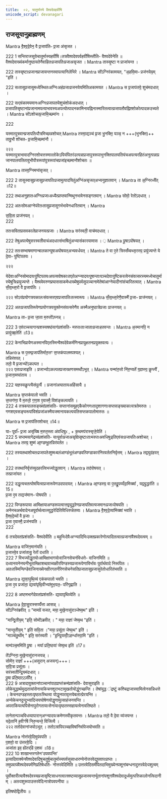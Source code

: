 ```yaml
---
title:  ०२, चातुर्मास्ये वैश्वदेवहवींषि
unicode_script: devanagari
---
```

## राजसूयानुब्राह्मणम् 
Mantra
वै॒श्व॒दे॒वेन॒ वै प्र॒जाप॑तिᳶ प्र॒जा अ॑सृजत ।  

222
1 सन्तिराजसूयेचातुर्मास्यहवींषि।तत्रवैश्वदेवपर्वहवींषिस्तौति- वैश्वदेवेनेति ॥ वैश्वदेवाख्यंकर्मानुष्ठायतेनैवाहितःप्रजापतिःप्रजाअसृजत ।
Mantra
तास्सृ॒ष्टा न प्राजा॑यन्त ।  

222
तास्सृष्टाःप्रजानप्राजायन्तनस्वापत्यानिलेभिरे ।
Mantra
सो᳚ऽग्निर॑कामयत, "अ॒हमि॒माᳶ प्रज॑नयेय॒म् "इति॑ ।  

 222
सःतासुप्रजासुमध्येस्थितःअग्निःअहंप्रजाःप्रजनयेयमितिअकामयत ।
 Mantra
स प्र॒जाप॑तये॒ शुच॑मदधात् ।  

 222
सःएवंकामयमानःअग्निःप्रजापतयेशुचंशोकंअदधात् ।  
प्रजापतिसृष्टानांप्रजानामपत्याभावस्यअपत्योत्पादनकामिनावह्निनास्मारितत्वात्प्रजापतौवह्निश्शोकोत्पादकउच्यते ।
Mantra
सो॑ऽशोचत्प्र॒जामि॒च्छमा॑नः ।  

222


यस्मात्पुत्रवान्प्रजापतिःपौत्रमिच्छन्नशोचत्
Mantra
तस्मा॒द्यञ्च॑ प्र॒जा भु॒नक्ति॒ यञ्च॒ न +++(भुनक्ति)++ तावु॒भौ शो॑चतᳶ प्र॒जामि॒च्छमा॑नौ ।  

२२२
यस्मात्पुत्राभावादग्निरशोचत्तस्मात्लोकेऽपियंपितरंउत्पन्नाप्रजापुत्ररूपाभुनक्तिपालयतियंचअपत्यरहितंअनुत्पन्नाप्रजानपालयतितावुभौपौत्ररूपांपुत्ररूपांचप्रजांइच्छमानौशोचतः ॥

Mantra
तास्व॒ग्निमप्य॑सृजत् ।  

222
2 तासुस्वासुप्रजासुप्रजापतिःप्रजामुत्पादयितुंअग्निंअसृजत्अभ्यनुज्ञातवान् ।
Mantra
ता अ॒ग्निरध्यै᳚त् ॥12॥  

222
तथाअनुज्ञातःअग्निःप्रजाःअध्यैत्प्राप्तवान्मिथुनभावेनसङ्गतवान् ।
Mantra
सोमो॒ रेतो॑ऽदधात् ।  

222
अतःसोमआग्नेयंरेतःतासुप्रजासुगर्भभावेनधारितवान् ।
Mantra

स॒वि॒ता प्राज॑नयत् ।  
222

ततःसविताप्रसवकालेप्राजनयत्प्रजाः ।
Mantra
सर॑स्वती॒ वाच॑मदधात् ।  

222
तेषुअपत्येषुसरस्वतीवाचंअदधात्संभाषितुंअभ्यासंकारयामास । ़
Mantra
पू॒षाऽपो॑षयत् ।  

222
ततःसम्भाषमाणान्बालकान्पूषाअपोषयत्अभ्यवर्धयत् ।
Mantra
ते वा ए॒ते त्रिस्सँ॑व्वथ्स॒रस्य॒ प्रयु॑ज्यन्ते  ये दे॒वाᳶ पुष्टि॑पतयः ।  

२२२

येदेवाःअग्निसोमादयःपुष्टिपतयःअपत्यपोषकाःतएतेअग्न्यादयःपूषान्ताःपञ्चदेवाःपुष्टिकरत्वेनसंवत्सरस्यमध्येचातुर्मास्येषुत्रिःप्रयुज्यन्ते ।
वैश्ववेवरुणप्रघाससाकमेधाख्येषुपर्वसुपञ्चानामेतेषांआग्नेयादीनांसंचारितत्वात् ।
Mantra
सँ॒व्व॒थ्स॒रो वै प्र॒जाप॑तिः ।  

२२२
सोऽयंप्रयोगत्रयकालःसंवत्सरएवप्रजापतिःतत्स्वरूपः ।
Mantra
सँ॒व्व॒थ्स॒रेणै॒वास्मै᳚ प्र॒जाᳶ प्राज॑नयत् ।  

222
अतःप्रजापतिरूपेणप्रयोगत्रययुक्तेनसंवत्सरेणैव अस्मैअनुष्ठात्रेप्रजाः प्राजनयत् ॥

Mantra
ताᳶ प्र॒जा जा॒ता म॒रुतो᳚ऽघ्नन्न् ।  

222
3 एवंपञ्चयागान्प्रशस्यषष्ठंयागंप्रशंसति- मरुतःताःजाताःप्रजाःहतवन्तः ।
Mantra
अ॒स्मानपि॒ न प्रायु॑ख्ष॒तेति॑ ॥13॥  

222
केनाभिप्रायेणअस्मानपिएतस्मिन्वैश्वदेवेकर्मणिनप्रायुक्षतनप्रयुक्तवत्यः ।

Mantra
स ए॒तम्प्र॒जाप॑तिर्मारु॒तꣳ स॒प्तक॑पालमपश्यत् ।  
 तन्निर॑वपत् ।  
 ततो॒ वै प्र॒जाभ्यो॑ऽकल्पत ।  
२२२
एताःप्रजाइति ।
प्रजाभ्योऽकल्पतप्रजारक्षणसमर्थोऽभूत् ।
Mantra
यन्मा॑रु॒तो नि॑रु॒प्यते᳚  य॒ज्ञस्य॒ कॢप्त्यै᳚ , प्र॒जाना॒मघा॑ताय ।

222
यज्ञस्यकॢप्त्यैसंपूर्त्यै । प्रजानांअघातायअहिंसायै ॥

Mantra
स॒प्तक॑पालो भवति ।  
स॒प्तग॑णा॒ वै म॒रुतो॒  ग॒ण॒श ए॒वास्मै॒ विश॑ङ्कल्पयति ।  
222
4 तत्रकपालसङ्ख्यांप्रशंसति- सप्तानांसमूहएकैकोगणःतादृशागणाःसप्तसङ्ख्याकाःयत्रतेमरुतः । गणशएवसङ्घरूपांविशंप्रजांअस्मैयजमानायकल्पयतिसप्तकपालोमारुतः ॥

Mantra
स प्र॒जाप॑तिरशोचत् ॥14॥  

याᳶ पूर्वा᳚ᳶ प्र॒जा असृ॑ख्षि  म॒रुत॒स्ता अ॑वधिषुᳵ , + क॒थमप॑रास्सृजे॒येति॑ ।  
222
5 सप्तमयागेद्रव्यंप्रशंसति- याःपूर्वाःप्रजाअसृक्षिसृष्टाःताःमरुतःअवधिषुःइतिएवंसःप्रजापतिःअशोचत् ।
Mantra
तस्य॒ शुष्म॑ आ॒ण्डम्भू॒तन्निर॑वर्तत ।  

222
तस्यतथाशोचतःप्रजापतेःशुष्मःबलंआण्डंभूतंअण्डवत्पिण्डाकारंनिरवर्ततनिर्वृत्तम् ।
Mantra
तद्व्युद॑हरत् ।  

222
तत्तथानिर्वृत्तंव्युदहरत्विभज्योद्धृतवान् ।
Mantra
तद॑पोषयत् ।  
तत्प्राजा॑यत ।  

222
उद्धृत्यचतत्पोषयित्वाप्रजारूपेणउदपादयत् ।
Mantra
आ॒ण्डस्य॒ वा ए॒तद्रू॒पय्यँदा॒मिख्षा᳚ , यद्व्यु॒द्धर॑ति ॥15॥  
 प्र॒जा ए॒व तद्यज॑मानᳶ पोषयति ।  

222
पिण्डरूपाया
आमिक्षायाअण्डरूपत्वात्तद्व्युद्धरेणप्रजापतिवत्यजमानःप्रजाःपोषयति । अनेनचअर्थवादेनअपूर्वार्थत्वात्व्युद्धरेदितिविधिरुन्नेतव्यः ।
Mantra
वै॒श्व॒दे॒व्या॑मिख्षा॑ भवति ।  
वै॒श्व॒दे॒व्यो॑ वै प्र॒जाः ।  
प्र॒जा ए॒वास्मै॒ प्रज॑नयति ।  
222

6 तत्रदेवतांप्रशंसति- वैश्वदेवीति ॥ बहुभिःदेवैःअग्न्यादिभिःउक्तप्रकारेणोत्पादितत्वात्प्रजानांवैश्वदेवत्वम् ॥

Mantra
वाजि॑न॒मान॑यति ।  
प्र॒जास्वे॒व प्रजा॑तासु॒ रेतो॑ दधाति ।  
222
7 विभज्योद्धृतयोःआमिक्षाभागयोःवाजिनसेचनंविधत्ते- वाजिनमिति ॥ दध्यानयनेनघनीभूतामिक्षाशब्दवाच्यक्षीरपिण्डस्यप्रजारूपेणाविर्भावः पुर्वार्थवादे निरूपितः । अतःतस्मिन्पिण्डेवाजिनाख्येनक्षीरगतनीरेणसेचनेसतिप्रजातासुप्रजासुरेतोधारितंभवति ॥

Mantra
द्या॒वा॒पृ॒थि॒व्य॑ एक॑कपालो भवति ।  
प्र॒जा ए॒व प्रजा॑ता॒ द्यावा॑पृथि॒वीभ्या॑मुभ॒यत॒ᳶ परि॑गृह्णाति ।  

222
8 अष्टमभागेदेवतांप्रशंसति- द्यावापृथिव्येति ॥

Mantra
दे॒वा॒सु॒रास्सय्यँ॑त्ता आसन्न् ।  
सो᳚ऽग्निर॑ब्रवीत् ॥ "मामग्रे॑ यजत, मया॒ मुखे॒नासु॑राञ्जेष्य॒थ" इति॑ ।  

"मान्द्वि॒तीय॒म् "इति॒ सोमो᳚ऽब्रवीत् । " मया॒ राज्ञा॑ जेष्य॒थ "इति॑ ।  

"मान्तृ॒तीय॒म् " इति॑ सवि॒ता ।"मया॒ प्रसू॑ता जेष्य॒थ" इति॑ ।  
"माञ्च॑तु॒र्थीम् " इति॒ सर॑स्वती ।  "इ॒न्द्रि॒यव्वोँ॒ऽहन्धा᳚स्या॒मि "इति॑ ।  

माम्प॑ञ्च॒ममिति॑ पू॒षा ।  मया᳚ प्रति॒ष्ठया॑ जेष्य॒थ इति॑ ॥17॥  

ते᳚ऽग्निना॒ मुखे॒नासु॑रानजयन्न् ।  
सोमे॑न॒ राज्ञा᳚ +++(असुरान् अजयन्)+++।  
स॒वि॒त्रा प्रसू॑ताः ।  
सर॑स्वतीन्द्रि॒यम॑दधात् ।  
पू॒षा प्र॑ति॒ष्ठाऽऽसी᳚त् ।  
222
9 अत्रादावुक्तानांपञ्चानांपाठप्राप्तंक्रमंप्रशंसति- देवासुराइति ॥ लोकेयुद्धार्थमुद्यतायांसेनायांकेचनशूराभटामुखतोयोद्धुंगच्छन्ति ।
तेषांयुद्ध  ंद्रष्टुं     कश्चिद्राजास्वामित्वेनसन्निधत्ते । केचनदण्डहस्ताःपृष्ठतःस्थित्वा योद्धॄनपरावृत्तयेबलात्प्रेरयन्ति । अन्येकेचनदुन्दुभ्यादिजयघोषेणयोद्धॄणामुत्साहंजनयन्ति । अपराकियत्यपिसेनापुरोगतायाःसेनायाःपृष्ठतस्सहायत्वेनावतिष्ठते ।

तानेतान्पञ्चविधव्यापारान्अग्न्यादयःक्रमेणस्वीकृतवन्तः ।
Mantra
ततो॒ वै दे॒वा व्य॑जयन्त ।  
यदे॒तानि॑ ह॒वीꣳषि॑ निरु॒प्यन्ते॒ विजि॑त्यै ।  
२२२
ततोदेवानांजयोऽभूत् । ततोऽत्रापिपञ्चहविषांनिर्वापेजयोभवति ॥

Mantra
नोत्त॑रवे॒दिमुप॑वपति ।  
प॒शवो॒ वा उ॑त्तरवे॒दिः ।  
अजा॑ता इव॒ ह्ये॑तर्‌हि॑ प॒शवः॑ ॥18॥  
222
10 शाखान्तरगतेन'उपवपन्ति' इत्यादिवाक्येनवैश्वदेवादिषुचतुर्षुचातुर्मास्यपर्वसुसाधारण्येनोत्तरवेद्युपवापःप्राप्तः । तमुपवापंवैश्वदेवपर्मणिप्रतिषेधति- नोत्तरवेदिमिति ॥ उत्तरवेदिसमीपेतदाभिमुख्येनपशूनांबन्धनादुत्तरवेदेःपशुत्वम् । पूर्वोक्तरीत्यावैश्वदेवस्यप्रजासृष्टिसाधनत्वात्स्रष्टव्यासुप्रजास्वन्तर्भूतानांपशूनांवैश्वदेवादूर्ध्वमुत्पत्तिकालोनत्विदानीम् । अतःपशुरूपाउत्तरवेदिःनात्रोपवपनीया ॥

इतिषष्ठेद्वितीयः ॥  
